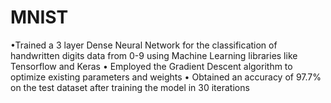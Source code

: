 # MNIST

•Trained a 3 layer Dense Neural Network for the classification of handwritten digits data from
0-9 using Machine Learning libraries like Tensorflow and Keras
• Employed the Gradient Descent algorithm to optimize existing parameters and weights
• Obtained an accuracy of 97.7% on the test dataset after training the model in 30 iterations
